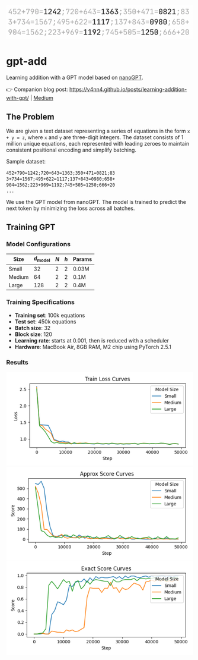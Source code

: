 ![alt text](./assets/banner.png)

# gpt-add

Learning addition with a GPT model based on [nanoGPT](https://github.com/karpathy/nanoGPT).

👉 Companion blog post: https://v4nn4.github.io/posts/learning-addition-with-gpt/ | [Medium](https://medium.com/@romainflorentz/learning-addition-with-gpt-942dc4b72210)

## The Problem

We are given a text dataset representing a series of equations in the form `x + y = z`, where `x` and `y` are three-digit integers. The dataset consists of 1 million unique equations, each represented with leading zeroes to maintain consistent positional encoding and simplify batching.

Sample dataset:

```
452+790=1242;720+643=1363;350+471=0821;83
3+734=1567;495+622=1117;137+843=0980;658+
904=1562;223+969=1192;745+505=1250;666+20
...
```

We use the GPT model from nanoGPT. The model is trained to predict the next token by minimizing the loss across all batches.

## Training GPT

### Model Configurations

| Size   | $d_{\textrm{model}}$ | $N$ | $h$ | Params |
|--------|----------------------|-----|-----|--------|
| Small  | 32                   | 2   | 2   | 0.03M  |
| Medium | 64                   | 2   | 2   | 0.1M   |
| Large  | 128                  | 2   | 2   | 0.4M   |

### Training Specifications

- **Training set**: 100k equations
- **Test set**: 450k equations
- **Batch size**: 32
- **Block size**: 120
- **Learning rate**: starts at 0.001, then is reduced with a scheduler
- **Hardware**: MacBook Air, 8GB RAM, M2 chip using PyTorch 2.5.1

### Results

![Training Loss](./assets/loss.png)
![Approximate Score](./assets/score_approx.png)
![Exact Score](./assets/score_exact.png)